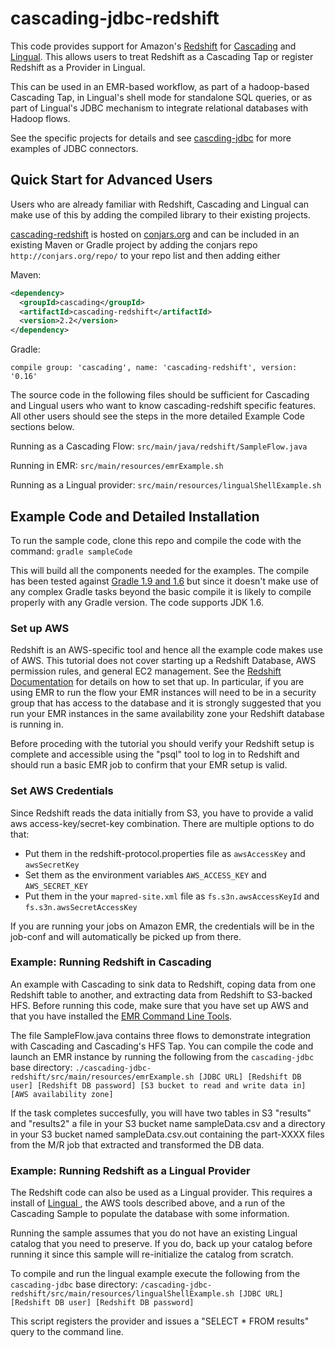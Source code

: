 # cascading-jdbc-redshift

This code provides support for Amazon's [Redshift](http://aws.amazon.com/redshift/) for [Cascading](http://cascading.org) and [Lingual](http://cascading.org/lingual). This allows users
to treat Redshift as a Cascading Tap or register Redshift as a Provider in Lingual.

This can be used in an EMR-based workflow, as part of a hadoop-based Cascading Tap, in Lingual's shell mode for standalone SQL queries, or as part of Lingual's JDBC mechanism to integrate
relational databases with Hadoop flows.

See the specific projects for details and see [cascding-jdbc](https://github.com/Cascading/cascading-jdbc) for more examples of JDBC connectors.

## Quick Start for Advanced Users

Users who are already familiar with Redshift, Cascading and Lingual can make use of this by adding the compiled library to their existing projects.

[cascading-redshift](http://conjars.org/cascading/cascading-redshift) is hosted on [conjars.org](http://conjars.org) and can be included in an existing Maven or Gradle project by
adding the conjars repo `http://conjars.org/repo/` to your repo list and then adding either

Maven:
```xml
<dependency>
  <groupId>cascading</groupId>
  <artifactId>cascading-redshift</artifactId>
  <version>2.2</version>
</dependency>
```
Gradle:

`compile group: 'cascading', name: 'cascading-redshift', version: '0.16'`

The source code in the following files should be sufficient for Cascading and Lingual users who want to know cascading-redshift specific features. All other users should
see the steps in the more detailed Example Code sections below.

Running as a Cascading Flow:
`src/main/java/redshift/SampleFlow.java`

Running in EMR:
`src/main/resources/emrExample.sh`

Running as a Lingual provider:
`src/main/resources/lingualShellExample.sh`

## Example Code and Detailed Installation

To run the sample code, clone this repo and compile the code with the command:
`gradle sampleCode`

This will build all the components needed for the examples. The compile has been tested against [Gradle 1.9 and 1.6](http://www.gradle.org/) but since it doesn't make use of any
complex Gradle tasks beyond the basic compile it is likely to compile properly with any Gradle version. The code supports JDK 1.6.

### Set up AWS

Redshift is an AWS-specific tool and hence all the example code makes use of AWS. This tutorial does not cover starting up a Redshift Database, AWS permission rules, and general EC2 management.
See the [Redshift Documentation](http://aws.amazon.com/redshift/) for details on how to set that up. In particular, if you are using EMR to run the flow your EMR instances will need to be in a
security group that has access to the database and it is strongly suggested that you run your EMR instances in the same availability zone your Redshift database is running in.

Before proceding with the tutorial you should verify your Redshift setup is complete and accessible using the "psql" tool to log in to Redshift and should run a basic EMR job to confirm that your
EMR setup is valid.

### Set AWS Credentials

Since Redshift reads the data initially from S3, you have to provide a valid aws
access-key/secret-key combination. There are multiple options to do that:

- Put them in the redshift-protocol.properties file as `awsAccessKey` and `awsSecretKey`
- Set them as the environment variables `AWS_ACCESS_KEY` and `AWS_SECRET_KEY`
- Put them in the your `mapred-site.xml` file as `fs.s3n.awsAccessKeyId` and
  `fs.s3n.awsSecretAccessKey`

If you are running your jobs on Amazon EMR, the credentials will be in the
job-conf and will automatically be picked up from there.

### Example: Running Redshift in Cascading

An example with Cascading to sink data to Redshift, coping data from one Redshift table to another, and extracting data from Redshift to S3-backed HFS.
Before running this code, make sure that you have set up AWS and that you have installed the [EMR Command Line Tools](http://docs.aws.amazon.com/ElasticMapReduce/latest/DeveloperGuide/emr-cli-install.html).

The file SampleFlow.java contains three flows to demonstrate integration with Cascading and Cascading's HFS Tap.
You can compile the code and launch an EMR instance by running the following from the `cascading-jdbc` base directory:
`./cascading-jdbc-redshift/src/main/resources/emrExample.sh [JDBC URL] [Redshift DB user] [Redshift DB password] [S3 bucket to read and write data in] [AWS availability zone]`

If the task completes succesfully, you will have two tables in S3 "results" and "results2" a file in your S3 bucket name sampleData.csv and a directory in your S3 bucket named sampleData.csv.out containing
the part-XXXX files from the M/R job that extracted and transformed the DB data.

### Example: Running Redshift as a Lingual Provider

The Redshift code can also be used as a Lingual provider. This requires a install of [Lingual
](http://docs.cascading.org/lingual/1.0/), the AWS tools described above, and a run of the Cascading Sample
to populate the database with some information.

Running the sample assumes that you do not have an existing Lingual catalog that you need to preserve. If you do, back up your catalog before running it
since this sample will re-initialize the catalog from scratch.

To compile and run the lingual example execute the following from the `cascading-jdbc` base directory:
`/cascading-jdbc-redshift/src/main/resources/lingualShellExample.sh [JDBC URL] [Redshift DB user] [Redshift DB password]`

This script registers the provider and issues a "SELECT * FROM results" query to the command line.



